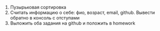 1) Пузырьковая сортировка
2) Считать информацию о себе: фио, возраст, email, github. Вывести обратно в консоль с отступами
3) Выложить оба задания на github и положить в homework
